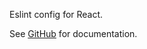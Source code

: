 Eslint config for React.

See [GitHub](https://github.com/stefanbaumeler/sb-lint) for documentation.

